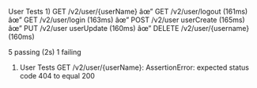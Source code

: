 



  User Tests
    1) GET /v2/user/{userName}
    âœ” GET /v2/user/logout (161ms)
    âœ” GET /v2/user/login (163ms)
    âœ” POST /v2/user userCreate (165ms)
    âœ” PUT /v2/user userUpdate (160ms)
    âœ” DELETE /v2/user/{username} (160ms)


  5 passing (2s)
  1 failing

  1) User Tests
       GET /v2/user/{userName}:
     AssertionError: expected status code 404 to equal 200
  


